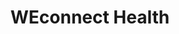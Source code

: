 ---
title: 'WEconnect Health'
excerpt: 'This project is under NDA, please get in touch to learn more.'
coverImage: '/assets/weconnect/cover.jpg'
heroPost: false
underNDA: true
ogImage:
  url: '/assets/weconnect/cover.jpg'
---